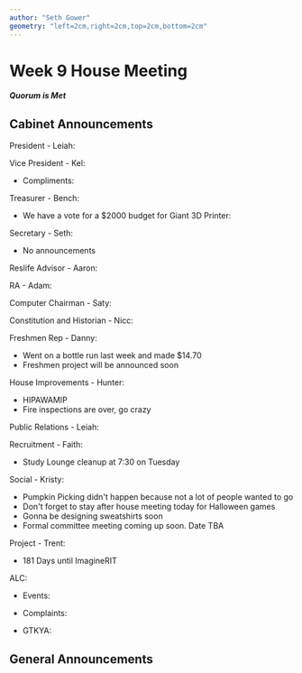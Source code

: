 ```yaml
---
author: "Seth Gower"
geometry: "left=2cm,right=2cm,top=2cm,bottom=2cm"
---
```


# Week 9 House Meeting

***Quorum is Met***

## Cabinet Announcements

President - Leiah:

Vice President - Kel:

- Compliments:

Treasurer - Bench:

- We have a vote for a $2000 budget for Giant 3D Printer:

Secretary - Seth:

- No announcements

Reslife Advisor - Aaron:

RA - Adam:

Computer Chairman - Saty:

Constitution and Historian - Nicc:

Freshmen Rep - Danny:

- Went on a bottle run last week and made $14.70
- Freshmen project will be announced soon

House Improvements - Hunter:

- HIPAWAMIP
- Fire inspections are over, go crazy

Public Relations - Leiah:

Recruitment - Faith:

- Study Lounge cleanup at 7:30 on Tuesday

Social - Kristy:

- Pumpkin Picking didn't happen because not a lot of people wanted to go
- Don't forget to stay after house meeting today for Halloween games
- Gonna be designing sweatshirts soon
- Formal committee meeting coming up soon. Date TBA

Project - Trent:

- 181 Days until ImagineRIT

ALC:

- Events:

- Complaints:

- GTKYA:

## General Announcements
